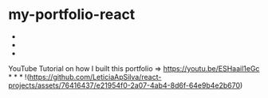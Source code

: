 # my-portfolio-react
*
*
*
YouTube Tutorial on how I built this portfolio => https://youtu.be/ESHaail1eGc
*
*
*
!(https://github.com/LeticiaApSilva/react-projects/assets/76416437/e21954f0-2a07-4ab4-8d6f-64e9b4e2b670)

